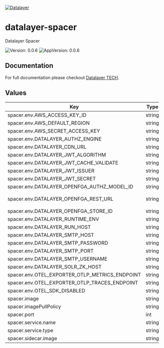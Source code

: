 [![Datalayer](https://assets.datalayer.tech/datalayer-25.svg)](https://datalayer.io)

# datalayer-spacer

Datalayer Spacer

![Version: 0.0.6](https://img.shields.io/badge/Version-0.0.6-informational?style=flat-square) ![AppVersion: 0.0.6](https://img.shields.io/badge/AppVersion-0.0.6-informational?style=flat-square)

## Documentation

For full documentation please checkout [Datalayer TECH](https://datalayer.tech/docs/build).

## Values

| Key | Type | Default | Description |
|-----|------|---------|-------------|
| spacer.env.AWS_ACCESS_KEY_ID | string | `""` |  |
| spacer.env.AWS_DEFAULT_REGION | string | `""` |  |
| spacer.env.AWS_SECRET_ACCESS_KEY | string | `""` |  |
| spacer.env.DATALAYER_AUTHZ_ENGINE | string | `""` |  |
| spacer.env.DATALAYER_CDN_URL | string | `""` |  |
| spacer.env.DATALAYER_JWT_ALGORITHM | string | `""` |  |
| spacer.env.DATALAYER_JWT_CACHE_VALIDATE | string | `"false"` |  |
| spacer.env.DATALAYER_JWT_ISSUER | string | `""` |  |
| spacer.env.DATALAYER_JWT_SECRET | string | `""` |  |
| spacer.env.DATALAYER_OPENFGA_AUTHZ_MODEL_ID | string | `""` |  |
| spacer.env.DATALAYER_OPENFGA_REST_URL | string | `"http://datalayer-openfga.datalayer-openfga.svc.cluster.local:8080"` |  |
| spacer.env.DATALAYER_OPENFGA_STORE_ID | string | `""` |  |
| spacer.env.DATALAYER_RUNTIME_ENV | string | `"prod"` |  |
| spacer.env.DATALAYER_RUN_HOST | string | `""` |  |
| spacer.env.DATALAYER_SMTP_HOST | string | `""` |  |
| spacer.env.DATALAYER_SMTP_PASSWORD | string | `""` |  |
| spacer.env.DATALAYER_SMTP_PORT | string | `""` |  |
| spacer.env.DATALAYER_SMTP_USERNAME | string | `""` |  |
| spacer.env.DATALAYER_SOLR_ZK_HOST | string | `""` |  |
| spacer.env.OTEL_EXPORTER_OTLP_METRICS_ENDPOINT | string | `""` |  |
| spacer.env.OTEL_EXPORTER_OTLP_TRACES_ENDPOINT | string | `""` |  |
| spacer.env.OTEL_SDK_DISABLED | string | `"false"` |  |
| spacer.image | string | `"datalayer/spacer:0.0.6"` |  |
| spacer.imagePullPolicy | string | `"IfNotPresent"` |  |
| spacer.port | int | `9900` |  |
| spacer.service.name | string | `"spacer"` |  |
| spacer.service.type | string | `"LoadBalancer"` |  |
| spacer.sidecar.image | string | `"datalayer/whoami:0.0.6"` |  |

